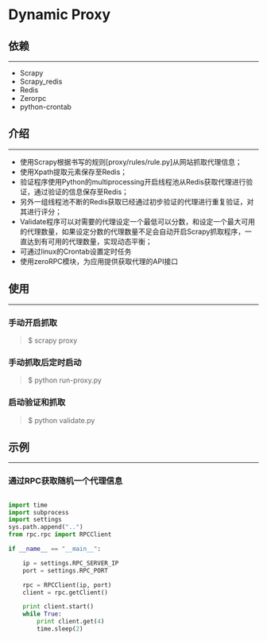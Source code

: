 # Dynamic Proxy

## 依赖

---

* Scrapy
* Scrapy_redis
* Redis
* Zerorpc
* python-crontab

## 介绍

---

* 使用Scrapy根据书写的规则[proxy/rules/rule.py]从网站抓取代理信息；
* 使用Xpath提取元素保存至Redis；
* 验证程序使用Python的multiprocessing开启线程池从Redis获取代理进行验证，通过验证的信息保存至Redis；
* 另外一组线程池不断的Redis获取已经通过初步验证的代理进行重复验证，对其进行评分；
* Validate程序可以对需要的代理设定一个最低可以分数，和设定一个最大可用的代理数量，如果设定分数的代理数量不足会自动开启Scrapy抓取程序，一直达到有可用的代理数量，实现动态平衡；
* 可通过linux的Crontab设置定时任务
* 使用zeroRPC模块，为应用提供获取代理的API接口


## 使用

---

### 手动开启抓取

> $ scrapy proxy

### 手动抓取后定时启动

> $ python run-proxy.py

### 启动验证和抓取

> $ python validate.py

## 示例

---

### 通过RPC获取随机一个代理信息

```python

import time
import subprocess
import settings
sys.path.append("..")
from rpc.rpc import RPCClient

if __name__ == "__main__":

    ip = settings.RPC_SERVER_IP
    port = settings.RPC_PORT

    rpc = RPCClient(ip, port)
    client = rpc.getClient()

    print client.start()
    while True:
        print client.get(4)
        time.sleep(2)
```

